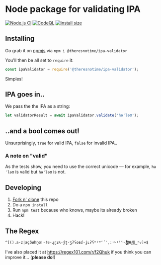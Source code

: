 # Node package for validating IPA
[![Node.js CI](https://github.com/theresnotime/ipa-validator/actions/workflows/node.yml/badge.svg)](https://github.com/theresnotime/ipa-validator/actions/workflows/node.yml)
[![CodeQL](https://github.com/theresnotime/ipa-validator/actions/workflows/codeql-analysis.yml/badge.svg)](https://github.com/theresnotime/ipa-validator/actions/workflows/codeql-analysis.yml)
[![install size](https://packagephobia.com/badge?p=@theresnotime/ipa-validator)](https://packagephobia.com/result?p=@theresnotime/ipa-validator)


## Installing
Go grab it on [npmjs](https://www.npmjs.com/package/@theresnotime/ipa-validator) via `npm i @theresnotime/ipa-validator`

You'll then be all set to `require` it:
```js
const ipaValidator = require('@theresnotime/ipa-validator');
```
Simples!

## IPA goes in..
We pass the the IPA as a string:

```js
let validatorResult = await ipaValidator.validate('həˈləʊ');
```

## ..and a bool comes out!
Unsurprisingly, `true` for valid IPA, `false` for invalid IPA..

### A note on "valid"
As the tests show, you need to use the correct unicode — for example, `həˈləʊ` is valid but `hə'ləʊ` is not.

## Developing
 1. [Fork n' clone](https://docs.github.com/en/get-started/quickstart/contributing-to-projects) this repo
 2. Do a `npm install`
 3. Run `npm test` because who knows, maybe its already broken
 4. Hack!

## The Regex
```
^[().a-z|æçðøħŋœǀ-ǃɐ-ɻɽɾʀ-ʄʈ-ʒʔʕʘʙʛ-ʝʟʡʢʰʲʷʼˀˈˌːˑ˞ˠˡˤ-˩̴̘̙̜̝̞̟̠̤̥̩̪̬̯̰̹̺̻̼̀́̂̃̄̆̈̊̋̌̏̽̚͜͡βθχ᷄᷅᷈‖‿ⁿⱱ]+$
```

I've also placed it at https://regex101.com/r/f2Qhuk if you think you can improve it... (**please do**!)